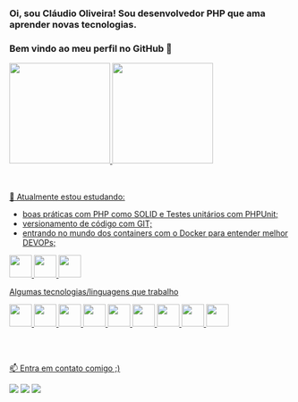 ### Oi, sou Cláudio Oliveira! Sou desenvolvedor PHP que ama aprender novas tecnologias.
### Bem vindo ao meu perfil no GitHub 👋

<div>
<a href="https://github.com/claudio1994-oliveira">
<img height="180em" src="https://github-readme-stats.vercel.app/api/top-langs/?username=claudio1994-oliveira&layout=compact&langs_count=7&theme=dracula" ></img>
<img height="180em" src="https://github-readme-stats.vercel.app/api?username=claudio1994-oliveira&show_icons=true&theme=dracula&include_all_commits=true&count_private=true"></img>
</div>
<br>
<br>

🌱 Atualmente estou estudando:
 - boas práticas com PHP como SOLID e Testes unitários com PHPUnit;
 - versionamento de código com GIT;
 - entrando no mundo dos containers com o Docker para entender melhor DEVOPs;

<img src="https://cdn.jsdelivr.net/gh/devicons/devicon/icons/php/php-original.svg" width="40" height="40" /> <img src="https://cdn.jsdelivr.net/gh/devicons/devicon/icons/git/git-plain-wordmark.svg" width="40" height="40" /> <img src="https://cdn.jsdelivr.net/gh/devicons/devicon/icons/docker/docker-original.svg" width="40" height="40" />

Algumas tecnologias/linguagens que trabalho

<img src="https://cdn.jsdelivr.net/gh/devicons/devicon/icons/php/php-original.svg" width="40" height="40" /> <img src="https://cdn.jsdelivr.net/gh/devicons/devicon/icons/laravel/laravel-plain.svg" width="40" height="40" /> <img src="https://cdn.jsdelivr.net/gh/devicons/devicon/icons/composer/composer-original.svg" width="40" height="40" /> <img src="https://cdn.jsdelivr.net/gh/devicons/devicon/icons/javascript/javascript-original.svg" width="40" height="40" /> <img src="https://cdn.jsdelivr.net/gh/devicons/devicon/icons/bootstrap/bootstrap-original.svg" width="40" height="40"/> <img src="https://cdn.jsdelivr.net/gh/devicons/devicon/icons/html5/html5-original.svg" width="40" height="40" /> <img src="https://cdn.jsdelivr.net/gh/devicons/devicon/icons/css3/css3-original.svg" width="40" height="40" />  <img src="https://cdn.jsdelivr.net/gh/devicons/devicon/icons/git/git-plain-wordmark.svg" width="40" height="40" /> <img src="https://cdn.jsdelivr.net/gh/devicons/devicon/icons/wordpress/wordpress-plain.svg" width="40" height="40" />

<br>
<br>

 
 📫 Entra em contato comigo ;)
<div>
<a href="https://instagram.com/claudiooliveirajunior/" target="_blank"><img src="https://img.shields.io/badge/-Instagram-%23E4405F?style=for-the-badge&logo=instagram&logoColor=white" target="_blank"></a>
<a href = "mailto:franciscoclaudiooliveira@gmail.com"><img src="https://img.shields.io/badge/Gmail-D14836?style=for-the-badge&logo=gmail&logoColor=white" target="_blank"></a>
<a href="https://www.linkedin.com/in/claudio-oliveira-5857a8139/" target="_blank"><img src="https://img.shields.io/badge/-LinkedIn-%230077B5?style=for-the-badge&logo=linkedin&logoColor=white" target="_blank"></a>   
</div>

<!--
**claudio1994-oliveira/claudio1994-oliveira** is a ✨ _special_ ✨ repository because its `README.md` (this file) appears on your GitHub profile.

Here are some ideas to get you started:

- 🔭 I’m currently working on ...
- 🌱 I’m currently learning ...
- 👯 I’m looking to collaborate on ...
- 🤔 I’m looking for help with ...
- 💬 Ask me about ...
- 📫 How to reach me: ...
- 😄 Pronouns: ...
- ⚡ Fun fact: ...
-->
